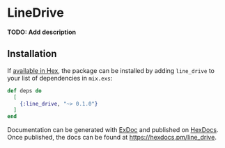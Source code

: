 # LineDrive

**TODO: Add description**

## Installation

If [available in Hex](https://hex.pm/docs/publish), the package can be installed
by adding `line_drive` to your list of dependencies in `mix.exs`:

```elixir
def deps do
  [
    {:line_drive, "~> 0.1.0"}
  ]
end
```

Documentation can be generated with [ExDoc](https://github.com/elixir-lang/ex_doc)
and published on [HexDocs](https://hexdocs.pm). Once published, the docs can
be found at <https://hexdocs.pm/line_drive>.


